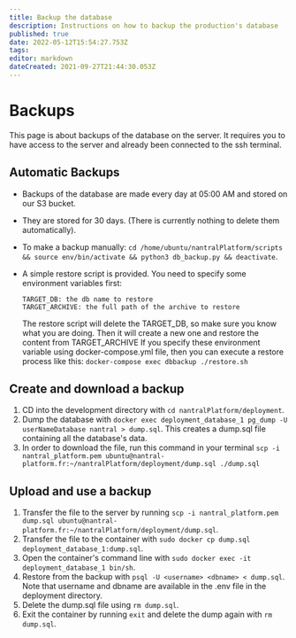 ```yaml
---
title: Backup the database
description: Instructions on how to backup the production's database
published: true
date: 2022-05-12T15:54:27.753Z
tags: 
editor: markdown
dateCreated: 2021-09-27T21:44:30.053Z
---
```



# Backups

This page is about backups of the database on the server. It requires you to have access to the server and already been connected to the ssh terminal.

## Automatic Backups

- Backups of the database are made every day at 05:00 AM and stored on our S3 bucket.
- They are stored for 30 days. (There is currently nothing to delete them automatically).
- To make a backup manually: `cd /home/ubuntu/nantralPlatform/scripts && source env/bin/activate && python3 db_backup.py && deactivate`.

- A simple restore script is provided. You need to specify some environment variables first:
	```
    TARGET_DB: the db name to restore
    TARGET_ARCHIVE: the full path of the archive to restore
	```
	The restore script will delete the TARGET_DB, so make sure you know what you are doing. Then it will create a new one and restore the content from TARGET_ARCHIVE
	If you specify these environment variable using docker-compose.yml file, then you can execute a restore process like this:
	`docker-compose exec dbbackup ./restore.sh`

## Create and download a backup

1. CD into the development directory with `cd nantralPlatform/deployment`.
2. Dump the database with `docker exec deployment_database_1 pg_dump -U userNameDatabase nantral > dump.sql`.
This creates a dump.sql file containing all the database's data.
3. In order to download the file, run this command in your terminal `scp -i nantral_platform.pem ubuntu@nantral-platform.fr:~/nantralPlatform/deployment/dump.sql ./dump.sql`


## Upload and use a backup

1. Transfer the file to the server by running `scp -i nantral_platform.pem dump.sql ubuntu@nantral-platform.fr:~/nantralPlatform/deployment/dump.sql`.
2. Transfer the file to the container with `sudo docker cp dump.sql deployment_database_1:dump.sql`.
3. Open the container's command line with `sudo docker exec -it deployment_database_1 bin/sh`.
4. Restore from the backup with `psql -U <username> <dbname> < dump.sql`.
Note that username and dbname are available in the .env file in the deployment directory.
5. Delete the dump.sql file using `rm dump.sql`.
6. Exit the container by running `exit` and delete the dump again with `rm dump.sql`.